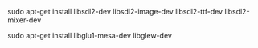 


sudo apt-get install libsdl2-dev libsdl2-image-dev libsdl2-ttf-dev libsdl2-mixer-dev

sudo apt-get install libglu1-mesa-dev libglew-dev
